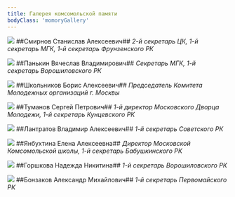 ```yaml
---
title: Галерея комсомольской памяти
bodyClass: 'momoryGallery'
---
```


![](/assets/files/galereya-komsomolskoj-pamyati/1.jpg)
##Смирнов Станислав Алексеевич##
*2-й секретарь ЦК, 1-й секретарь МГК, 1-й секретарь Фрунзенского РК*


![](/assets/files/galereya-komsomolskoj-pamyati/2.jpg)
##Панькин Вячеслав Владимирович##
*Секретарь МГК, 1-й секретарь Ворошиловского РК*


![](/assets/files/galereya-komsomolskoj-pamyati/3.jpg)
##Школьников Борис Алексеевич##
*Председатель Комитета Молодежных организаций г. Москвы*


![](/assets/files/galereya-komsomolskoj-pamyati/4.jpg)
##Туманов Сергей Петрович##
*1-й директор Московского Дворца Молодежи, 1-й секретарь Кунцевского РК*


![](/assets/files/galereya-komsomolskoj-pamyati/5.jpg)
##Лантратов Владимир Алексеевич##
*1-й секретарь Советского РК*


![](/assets/files/galereya-komsomolskoj-pamyati/6.jpg)
##Янбухтина Елена Алексеевна##
*Директор Московской Комсомольской школы, 1-й секретарь Бабушкинского РК*


![](/assets/files/galereya-komsomolskoj-pamyati/7.jpg)
##Горшкова Надежда Никитина##
*1-й секретарь Ворошиловского РК*


![](/assets/files/galereya-komsomolskoj-pamyati/8.jpg)
##Бонзаков Александр Михайлович##
*1-й секретарь Первомайского РК*
